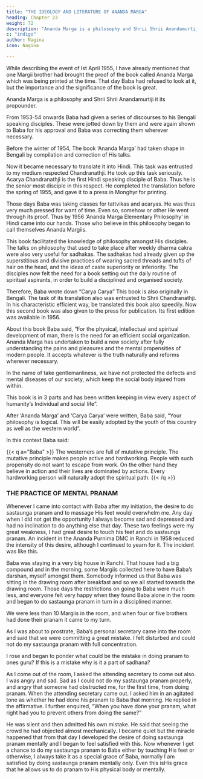 ```yaml
---
title: "THE IDEOLOGY AND LITERATURE OF ANANDA MARGA"
heading: Chapter 23
weight: 72
description: "Ananda Marga is a philosophy and Shrii Shrii Anandamurtiji it its propounder"
c: "indigo"
author: Nagina
icon: Nagina

---
```



While describing the event of Ist April 1955, I have already mentioned that one
Margii brother had brought the proof of the book called Ananda Marga which was being
printed at the time. That day Baba had refused to look at it, but the importance and the
significance of the book is great. 

Ananda Marga is a philosophy and Shrii Shrii Anandamurtiji it its propounder.

<!-- This is the most powerful philosophical treatise of modern times.

So far we were doing pracar on the basis of telling people what we had heard from Baba. But the necessity of a book of philosophy was becoming more and more evident. -->

From 1953-54 onwards Baba had given a series of discourses to his Bengali speaking disciples. These were jotted down by them and were again shown to Baba for his approval and Baba was correcting them wherever necessary.

Before the winter of 1954, The book ‘Ananda Marga’ had taken shape in Bengali by compilation and correction of His talks. 

Now it became necessary to translate it into Hindi. This task was entrusted to my medium
respected Chandranathji. He took up this task seriously. Acarya Chandranathji is the
first Hindi speaking disciple of Baba. Thus he is the senior most disciple in this respect.
He completed the translation before the spring of 1955, and gave it to a press in
Monghyr for printing.

Those days Baba was taking classes for tattvikas and acaryas. He was thus very much pressed for want of time. Even so, somehow or other He went through its proof. Thus by 1956 ‘Ananda Marga Elementary Philosophy’ in Hindi came into our hands. Those who believe in this philosophy began to call themselves Ananda Margiis.

This book facilitated the knowledge of philosophy amongst His disciples. The talks on philosophy that used to take place after weekly dharma cakra were also very useful for sadhakas. The sadhakas had already given up the superstitious and divisive practices of wearing sacred threads and tufts of hair on the head, and the ideas of caste superiority or inferiority. The disciples now felt the need for a book setting out the daily routine of spiritual aspirants, in order to build a disciplined and organised society. 

Therefore, Baba wrote down “Carya Carya” This book is also originally in Bengali. The task of its translation also was entrusted to Shrii Chandranathji. In his characteristic efficient way, be translated this book also speedily. Now this second book was also given to the press for publication. Its first edition was available in 1956.

About this book Baba said, “For the physical, intellectual and spiritual
development of man, there is the need for an efficient social organization. Ananda
Marga has undertaken to build a new society after fully understanding the pains and
pleasures and the mental propensities of modern people. It accepts whatever is the
truth naturally and reforms wherever necessary.

In the name of take gentlemanliness, we have not protected the defects and mental diseases of our society, which keep the social body injured from within. 

This book is in 3 parts and has been written keeping in view every aspect of humanity’s Individual and social life”. 

After ‘Ananda Marga’ and ‘Carya Carya’ were written, Baba said, “Your philosophy is logical. This will be easily adopted by the youth of this country as well as the western world”.

In this context Baba said:

{{< q a="Baba" >}}
The westerners are full of mutative principle. The mutative principle makes people active and hardworking. People with such propensity do not want to escape from work. On the other hand they believe in action and their lives are dominated by actions. Every hardworking person will naturally adopt the spiritual path.
{{< /q >}}

<!-- As the pracar of Ananda Marga advanced Baba was kind enough to give us
further necessary literature at the appropriate time. In order to materialise this
philosophy Baba trained the acaryas.
Salutations to Baba the Inspirer of the Devotees -->

### THE PRACTICE OF MENTAL PRANAM

Whenever I came into contact with Baba after my initiation, the desire to do
sastaunga pranam and to massage His feet would overwhelm me. Any day when I did
not get the opportunity I always become sad and depressed and had no inclination to
do anything else that day. These two feelings were my great weakness, I had great
desire to touch his feet and do sastaunga pranam. An incident in the Ananda Purnima
DMC in Ranchi in 1958 reduced the intensity of this desire, although I continued to
yearn for it. The incident was like this.

Baba was staying in a very big house in Ranchi. That house had a big
compound and in the morning, some Margiis collected here to have Baba’s darshan,
myself amongst them. Somebody informed us that Baba was sitting in the drawing
room after breakfast and so we all started towards the drawing room. Those days the
restrictions on going to Baba were much less, and everyone felt very happy when they
found Baba alone in the room and began to do sastaunga pranam in turn in a
disciplined manner.

We were less than 10 Margiis in the room, and when four or five brothers had
done their pranam it came to my turn. 

As I was about to prostrate, Baba’s personal
secretary came into the room and said that we were committing a great mistake. I felt
disturbed and could not do my sastaunga pranam with full concentration. 

I rose and
began to ponder what could be the mistake in doing pranam to ones guru? If this is a
mistake why is it a part of sadhana?

As I come out of the room, I asked the attending secretary to come out also. I
was angry and sad. Sad as I could not do my sastaunga pranam properly, and angry
that someone had obstructed me, for the first time, from doing pranam. When the
attending secretary came out. I asked him in an agitated tone as whether he had done
his pranam to Baba that morning. He replied in the affirmative.
I further enquired, "When you have done your pranam, what right had you to
prevent others from doing the same?”

He was silent and then admitted his own mistake. He said that seeing the crowd
he had objected almost mechanically. I became quiet but the miracle happened that
from that day I developed the desire of doing sastaunga pranam mentally and I began
to feel satisfied with this. Now whenever I get a chance to do my sastaunga pranam to
Baba either by touching His feet or otherwise, I always take it as a special grace of
Baba, normally I am satisfied by doing sastaunga pranam mentally only. Even this isHis grace that he allows us to do pranam to His physical body or mentally.


